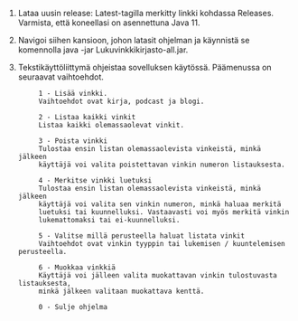 1. Lataa uusin release: Latest-tagilla merkitty linkki kohdassa Releases. Varmista, että koneellasi on asennettuna Java 11.

2. Navigoi siihen kansioon, johon latasit ohjelman ja käynnistä se komennolla java -jar Lukuvinkkikirjasto-all.jar.

3. Tekstikäyttöliittymä ohjeistaa sovelluksen käytössä. Päämenussa on seuraavat vaihtoehdot. 

            1 - Lisää vinkki.
            Vaihtoehdot ovat kirja, podcast ja blogi.
            
            2 - Listaa kaikki vinkit
            Listaa kaikki olemassaolevat vinkit.
            
            3 - Poista vinkki
            Tulostaa ensin listan olemassaolevista vinkeistä, minkä jälkeen
            käyttäjä voi valita poistettavan vinkin numeron listauksesta.
            
            4 - Merkitse vinkki luetuksi
            Tulostaa ensin listan olemassaolevista vinkeistä, minkä jälkeen 
            käyttäjä voi valita sen vinkin numeron, minkä haluaa merkitä
            luetuksi tai kuunnelluksi. Vastaavasti voi myös merkitä vinkin
            lukemattomaksi tai ei-kuunnelluksi.
            
            5 - Valitse millä perusteella haluat listata vinkit
            Vaihtoehdot ovat vinkin tyyppin tai lukemisen / kuuntelemisen perusteella.
            
            6 - Muokkaa vinkkiä
            Käyttäjä voi jälleen valita muokattavan vinkin tulostuvasta listauksesta,
            minkä jälkeen valitaan muokattava kenttä.
            
            0 - Sulje ohjelma
            

